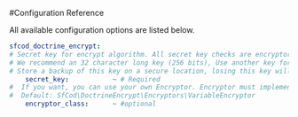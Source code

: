 #Configuration Reference

All available configuration options are listed below.

``` yaml
sfcod_doctrine_encrypt:
# Secret key for encrypt algorithm. All secret key checks are encryptor tasks only.
# We recommend an 32 character long key (256 bits), Use another key for each project!
# Store a backup of this key on a secure location, losing this key will mean losing your data!
    secret_key:           ~ # Required
#  If you want, you can use your own Encryptor. Encryptor must implements EncryptorInterface interface
#  Default: SfCod\DoctrineEncrypt\Encryptors\VariableEncryptor
    encryptor_class:      ~ #optional
```
